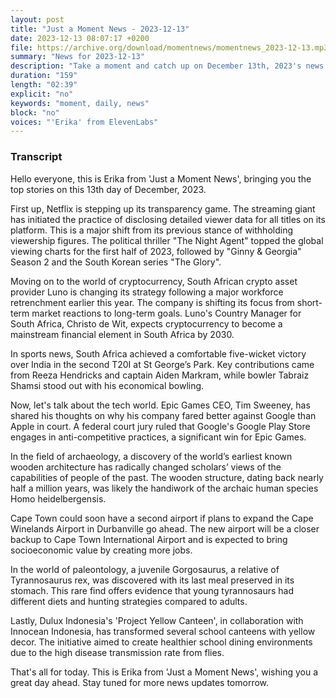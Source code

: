 ```yaml
---
layout: post
title: "Just a Moment News - 2023-12-13"
date: 2023-12-13 08:07:17 +0200
file: https://archive.org/download/momentnews/momentnews_2023-12-13.mp3
summary: "News for 2023-12-13"
description: "Take a moment and catch up on December 13th, 2023's news."
duration: "159"
length: "02:39"
explicit: "no"
keywords: "moment, daily, news"
block: "no"
voices: "'Erika' from ElevenLabs"
---
```


### Transcript

Hello everyone, this is Erika from 'Just a Moment News', bringing you the top stories on this 13th day of December, 2023. 

First up, Netflix is stepping up its transparency game. The streaming giant has initiated the practice of disclosing detailed viewer data for all titles on its platform. This is a major shift from its previous stance of withholding viewership figures. The political thriller "The Night Agent" topped the global viewing charts for the first half of 2023, followed by "Ginny & Georgia" Season 2 and the South Korean series "The Glory".

Moving on to the world of cryptocurrency, South African crypto asset provider Luno is changing its strategy following a major workforce retrenchment earlier this year. The company is shifting its focus from short-term market reactions to long-term goals. Luno's Country Manager for South Africa, Christo de Wit, expects cryptocurrency to become a mainstream financial element in South Africa by 2030.

In sports news, South Africa achieved a comfortable five-wicket victory over India in the second T20I at St George’s Park. Key contributions came from Reeza Hendricks and captain Aiden Markram, while bowler Tabraiz Shamsi stood out with his economical bowling.

Now, let's talk about the tech world. Epic Games CEO, Tim Sweeney, has shared his thoughts on why his company fared better against Google than Apple in court. A federal court jury ruled that Google's Google Play Store engages in anti-competitive practices, a significant win for Epic Games.

In the field of archaeology, a discovery of the world’s earliest known wooden architecture has radically changed scholars’ views of the capabilities of people of the past. The wooden structure, dating back nearly half a million years, was likely the handiwork of the archaic human species Homo heidelbergensis.

Cape Town could soon have a second airport if plans to expand the Cape Winelands Airport in Durbanville go ahead. The new airport will be a closer backup to Cape Town International Airport and is expected to bring socioeconomic value by creating more jobs.

In the world of paleontology, a juvenile Gorgosaurus, a relative of Tyrannosaurus rex, was discovered with its last meal preserved in its stomach. This rare find offers evidence that young tyrannosaurs had different diets and hunting strategies compared to adults.

Lastly, Dulux Indonesia's 'Project Yellow Canteen', in collaboration with Innocean Indonesia, has transformed several school canteens with yellow decor. The initiative aimed to create healthier school dining environments due to the high disease transmission rate from flies.

That's all for today. This is Erika from 'Just a Moment News', wishing you a great day ahead. Stay tuned for more news updates tomorrow.
